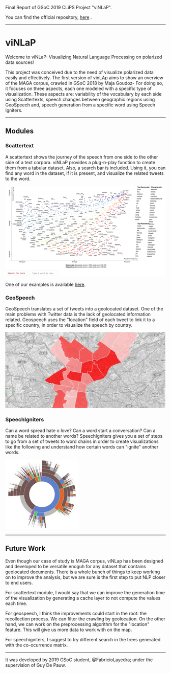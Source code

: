 Final Report of GSoC 2019 CLiPS Project "viNLaP".

You can find the official repository, [here](https://github.com/clips/gsoc2019_vinlap) . 

---

# viNLaP

Welcome to viNLaP: Visualizing Natural Language Processing on polarized data sources!

This project was conceived due to the need of visualize polarized data easily and effectively. The first version of vinLAp aims to show an overview of the MAGA corpus, crawled in GSoC 2018 by Maja Goudoz- For doing so, it focuses on three aspects, each one modeled with a specific type of visualization. These aspects are: variability of the vocabulary by each side using Scattertexts, speech changes between geographic regions using GeoSpeech and, speech generation from a specific word using Speech Igniters.

---

## Modules

### Scattertext

A scattertext shows the journey of the speech from one side to the other side of a text corpora. viNLaP provides a plug-n-play function to create them from a tabular dataset. Also, a search bar is included. Using it, you can find any word in the dataset, if it is present, and visualize the related tweets to the word.

<img src="images/scattertexts.png"/>

One of our examples is available [here](/repvsdem.html).

### GeoSpeech

GeoSpeech translates a set of tweets into a geolocated dataset. One of the main problems with Twitter data is the lack of geolocated information related. Geospeech uses the "location" field of each tweet to link it to a specific country, in order to visualize the speech by country.

<img src="images/geospeech.jpeg"/>


### SpeechIgniters

Can a word spread hate o love? Can a word start a conversation? Can a name be related to another words? SpeechIgniters gives you a set of steps to go from a set of tweets to word chains in order to create visualizations like the following and understand how certain words can "ignite" another words.

<img src="images/speechigniters.jpeg"/>

---

## Future Work

Even though our case of study is MAGA corpus, viNLap has been designed and developed to be versatile enoguh for any dataset that contains geolocated documents. There is a whole bunch of things to keep working on to improve the analysis, but we are sure is the first step to put NLP closer to end users.

For scattertext module, I would say that we can improve the generation time of the visualization by generating a cache layer to not compute the values each time.

For geospeech, I think the improvements could start in the root: the recollection process. We can filter the crawling by geolocation. On the other hand, we can work on the preprocessing algorithm for the "location" feature. This will give us more data to work with on the map.

For speechigniters, I suggest to try different search in the trees generated with the co-ocurrence matrix.

---

It was developed by 2019 GSoC student, @FabricioLayedra; under the supervision of Guy De Pauw.

